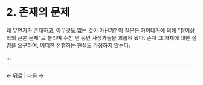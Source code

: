 # 2. 존재의 문제

왜 무언가가 존재하고, 아무것도 없는 것이 아닌가? 이 질문은 하이데거에 의해 "형이상학의 근본 문제"로 불리며 수천 년 동안 사상가들을 괴롭혀 왔다. 존재 그 자체에 대한 설명을 요구하며, 어떠한 선행하는 현실도 가정하지 않는다.

...

---
<div class="navigation-links">
<a href="01_소개.md" class="nav-link prev-link">← 뒤로</a> | <a href="03_현실의_구조.md" class="nav-link next-link">다음 →</a>
</div>
